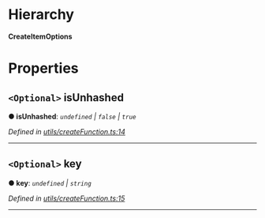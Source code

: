 

# Hierarchy

**CreateItemOptions**

# Properties

<a id="isunhashed"></a>

## `<Optional>` isUnhashed

**● isUnhashed**: *`undefined` | `false` | `true`*

*Defined in [utils/createFunction.ts:14](https://github.com/polkadot-js/api/blob/4ade1e7/packages/type-storage/src/utils/createFunction.ts#L14)*

___
<a id="key"></a>

## `<Optional>` key

**● key**: *`undefined` | `string`*

*Defined in [utils/createFunction.ts:15](https://github.com/polkadot-js/api/blob/4ade1e7/packages/type-storage/src/utils/createFunction.ts#L15)*

___

